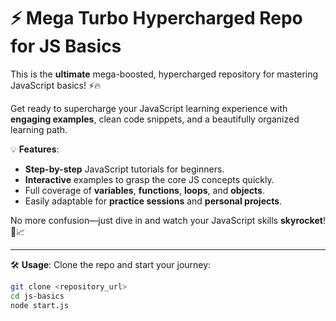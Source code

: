 # ⚡️ Mega Turbo Hypercharged Repo for JS Basics

This is the **ultimate** mega-boosted, hypercharged repository for mastering JavaScript basics! ⚡️🔥

Get ready to supercharge your JavaScript learning experience with **engaging examples**, clean code snippets, and a beautifully organized learning path.

💡 **Features**:
- **Step-by-step** JavaScript tutorials for beginners.
- **Interactive** examples to grasp the core JS concepts quickly.
- Full coverage of **variables**, **functions**, **loops**, and **objects**.
- Easily adaptable for **practice sessions** and **personal projects**.

No more confusion—just dive in and watch your JavaScript skills **skyrocket**! 🚀📈

---

🛠️ **Usage**: Clone the repo and start your journey:
```sh
git clone <repository_url>
cd js-basics
node start.js

